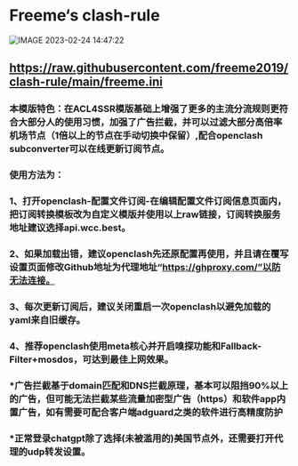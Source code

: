 # Freeme‘s clash-rule

![IMAGE 2023-02-24 14:47:22](https://user-images.githubusercontent.com/47546008/221110953-699fcdc2-b1f0-4f0e-ad14-a94a7809bea8.jpg)

## https://raw.githubusercontent.com/freeme2019/clash-rule/main/freeme.ini
### 本模版特色：在ACL4SSR模版基础上增强了更多的主流分流规则更符合大部分人的使用习惯，加强了广告拦截，并可以过滤大部分高倍率机场节点（1倍以上的节点在手动切换中保留）,配合openclash subconverter可以在线更新订阅节点。
### 使用方法为：
### 1、打开openclash-配置文件订阅-在编辑配置文件订阅信息页面内，把订阅转换模板改为自定义模版并使用以上raw链接，订阅转换服务地址建议选择api.wcc.best。
### 2、如果加载出错，建议openclash先还原配置再使用，并且请在覆写设置页面修改Github地址为代理地址“https://ghproxy.com/”以防无法连接。
### 3、每次更新订阅后，建议关闭重启一次openclash以避免加载的yaml来自旧缓存。
### 4、推荐openclash使用meta核心并开启嗅探功能和Fallback-Filter+mosdos，可达到最佳上网效果。

### *广告拦截基于domain匹配和DNS拦截原理，基本可以阻挡90%以上的广告，但可能无法拦截某些流量加密型广告（https）和软件app内置广告，如有需要可配合客户端adguard之类的软件进行高精度防护
### *正常登录chatgpt除了选择(未被滥用的)美国节点外，还需要打开代理的udp转发设置。
